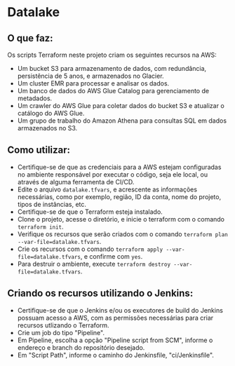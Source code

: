 # Datalake

## O que faz:

Os scripts Terraform neste projeto criam os seguintes recursos na AWS:

- Um bucket S3 para armazenamento de dados, com redundância, persistência de 5 anos, e armazenados no Glacier.
- Um cluster EMR para processar e analisar os dados.
- Um banco de dados do AWS Glue Catalog para gerenciamento de metadados.
- Um crawler do AWS Glue para coletar dados do bucket S3 e atualizar o catálogo do AWS Glue.
- Um grupo de trabalho do Amazon Athena para consultas SQL em dados armazenados no S3.

## Como utilizar:

- Certifique-se de que as credenciais para a AWS estejam configuradas no ambiente responsável por executar o código, seja ele local, ou através de alguma ferramenta de CI/CD.
- Edite o arquivo `datalake.tfvars`, e acrescente as informações necessárias, como por exemplo, região, ID da conta, nome do projeto, tipos de instâncias, etc.
- Certifique-se de que o Terraform esteja instalado.
- Clone o projeto, acesse o diretório, e inicie o terraform com o comando `terraform init`.
- Verifique os recursos que serão criados com o comando `terraform plan --var-file=datalake.tfvars`.
- Crie os recursos com o comando `terraform apply --var-file=datalake.tfvars`, e confirme com `yes`.
- Para destruir o ambiente, execute `terraform destroy --var-file=datalake.tfvars`.

## Criando os recursos utilizando o Jenkins:

- Certifique-se de que o Jenkins e/ou os executores de build do Jenkins possuam acesso a AWS, com as permissões necessárias para criar recursos utlizando o Terraform.
- Crie um job do tipo "Pipeline".
- Em Pipeline, escolha a opção "Pipeline script from SCM", informe o endereço e branch do repositório desejado.
- Em "Script Path", informe o caminho do Jenkinsfile, "ci/Jenkinsfile".
